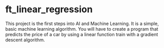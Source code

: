 # ft_linear_regression
This project is the first steps into AI and Machine Learning. It is a simple, basic machine learning algorithm. You will have to create a program that predicts the price of a car by using a linear function train with a gradient descent algorithm.
